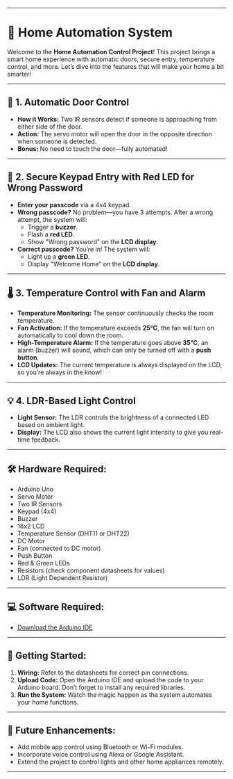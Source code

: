 
---

# 🌟 Home Automation System

Welcome to the **Home Automation Control Project**! This project brings a smart home experience with automatic doors, secure entry, temperature control, and more. Let’s dive into the features that will make your home a bit smarter! 

---

## 🚪 1. Automatic Door Control

- **How it Works:** Two IR sensors detect if someone is approaching from either side of the door.
- **Action:** The servo motor will open the door in the opposite direction when someone is detected.
- **Bonus:** No need to touch the door—fully automated!

---

## 🔐 2. Secure Keypad Entry with Red LED for Wrong Password

- **Enter your passcode** via a 4x4 keypad.
- **Wrong passcode?** No problem—you have 3 attempts. After a wrong attempt, the system will:
   - Trigger a **buzzer**.
   - Flash a **red LED**.
   - Show "Wrong password" on the **LCD display**.
- **Correct passcode?** You’re in! The system will:
   - Light up a **green LED**.
   - Display "Welcome Home" on the **LCD display**.

---

## 🌡️ 3. Temperature Control with Fan and Alarm

- **Temperature Monitoring:** The sensor continuously checks the room temperature.
- **Fan Activation:** If the temperature exceeds **25°C**, the fan will turn on automatically to cool down the room.
- **High-Temperature Alarm:** If the temperature goes above **35°C**, an alarm (buzzer) will sound, which can only be turned off with a **push button**.
- **LCD Updates:** The current temperature is always displayed on the LCD, so you’re always in the know!
  
---

## 💡 4. LDR-Based Light Control

- **Light Sensor:** The LDR controls the brightness of a connected LED based on ambient light.
- **Display:** The LCD also shows the current light intensity to give you real-time feedback.

---

## 🛠️ Hardware Required:

- Arduino Uno
- Servo Motor
- Two IR Sensors
- Keypad (4x4)
- Buzzer
- 16x2 LCD
- Temperature Sensor (DHT11 or DHT22)
- DC Motor
- Fan (connected to DC motor)
- Push Button
- Red & Green LEDs
- Resistors (check component datasheets for values)
- LDR (Light Dependent Resistor)

---

## 💻 Software Required:

- [Download the Arduino IDE](https://support.arduino.cc/hc/en-us/articles/360019833020-Download-and-install-Arduino-IDE)

---

## 🚀 Getting Started:

1. **Wiring:** Refer to the datasheets for correct pin connections.
2. **Upload Code:** Open the Arduino IDE and upload the code to your Arduino board. Don’t forget to install any required libraries.
3. **Run the System:** Watch the magic happen as the system automates your home functions.

---

## 🎯 Future Enhancements:

- Add mobile app control using Bluetooth or Wi-Fi modules.
- Incorporate voice control using Alexa or Google Assistant.
- Extend the project to control lights and other home appliances remotely.

---
